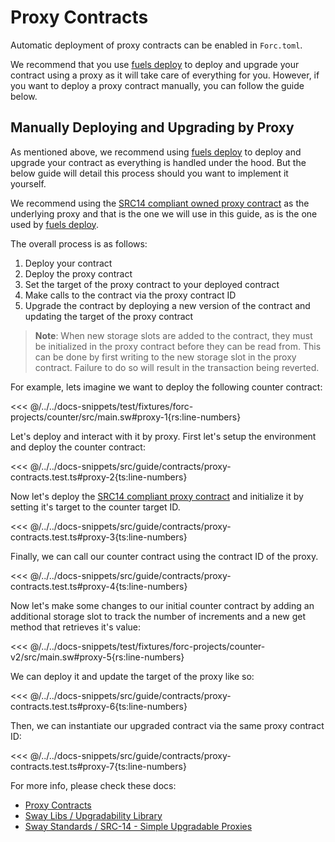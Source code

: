# Proxy Contracts

Automatic deployment of proxy contracts can be enabled in `Forc.toml`.

We recommend that you use [fuels deploy](https://docs.fuel.network/docs/fuels-ts/fuels-cli/commands/#fuels-deploy) to deploy and upgrade your contract using a proxy as it will take care of everything for you. However, if you want to deploy a proxy contract manually, you can follow the guide below.

## Manually Deploying and Upgrading by Proxy

As mentioned above, we recommend using [fuels deploy](https://docs.fuel.network/docs/fuels-ts/fuels-cli/commands/#fuels-deploy) to deploy and upgrade your contract as everything is handled under the hood. But the below guide will detail this process should you want to implement it yourself.

We recommend using the [SRC14 compliant owned proxy contract](https://github.com/FuelLabs/sway-standard-implementations/tree/master/src14/owned_proxy) as the underlying proxy and that is the one we will use in this guide, as is the one used by [fuels deploy](https://docs.fuel.network/docs/fuels-ts/fuels-cli/commands/#fuels-deploy).

The overall process is as follows:

1. Deploy your contract
1. Deploy the proxy contract
1. Set the target of the proxy contract to your deployed contract
1. Make calls to the contract via the proxy contract ID
1. Upgrade the contract by deploying a new version of the contract and updating the target of the proxy contract

> **Note**: When new storage slots are added to the contract, they must be initialized in the proxy contract before they can be read from. This can be done by first writing to the new storage slot in the proxy contract. Failure to do so will result in the transaction being reverted.

For example, lets imagine we want to deploy the following counter contract:

<<< @/../../docs-snippets/test/fixtures/forc-projects/counter/src/main.sw#proxy-1{rs:line-numbers}

Let's deploy and interact with it by proxy. First let's setup the environment and deploy the counter contract:

<<< @/../../docs-snippets/src/guide/contracts/proxy-contracts.test.ts#proxy-2{ts:line-numbers}

Now let's deploy the [SRC14 compliant proxy contract](https://github.com/FuelLabs/sway-standard-implementations/tree/master/src14/owned_proxy) and initialize it by setting it's target to the counter target ID.

<<< @/../../docs-snippets/src/guide/contracts/proxy-contracts.test.ts#proxy-3{ts:line-numbers}

Finally, we can call our counter contract using the contract ID of the proxy.

<<< @/../../docs-snippets/src/guide/contracts/proxy-contracts.test.ts#proxy-4{ts:line-numbers}

Now let's make some changes to our initial counter contract by adding an additional storage slot to track the number of increments and a new get method that retrieves it's value:

<<< @/../../docs-snippets/test/fixtures/forc-projects/counter-v2/src/main.sw#proxy-5{rs:line-numbers}

We can deploy it and update the target of the proxy like so:

<<< @/../../docs-snippets/src/guide/contracts/proxy-contracts.test.ts#proxy-6{ts:line-numbers}

Then, we can instantiate our upgraded contract via the same proxy contract ID:

<<< @/../../docs-snippets/src/guide/contracts/proxy-contracts.test.ts#proxy-7{ts:line-numbers}

For more info, please check these docs:

- [Proxy Contracts](https://docs.fuel.network/docs/forc/plugins/forc_client/#proxy-contracts)
- [Sway Libs / Upgradability Library](https://docs.fuel.network/docs/sway-libs/upgradability/#upgradability-library)
- [Sway Standards / SRC-14 - Simple Upgradable Proxies](https://docs.fuel.network/docs/sway-standards/src-14-simple-upgradeable-proxies/#src-14-simple-upgradeable-proxies)
